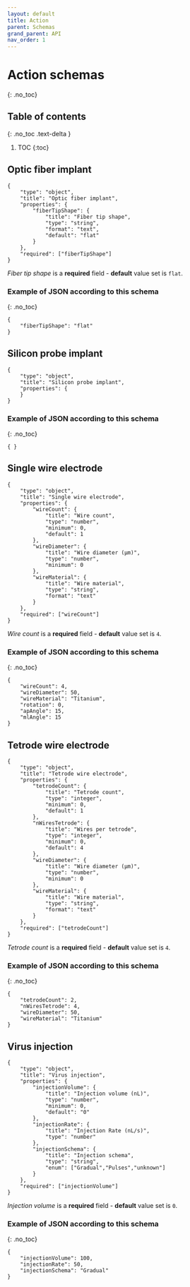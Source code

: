 ```yaml
---
layout: default
title: Action
parent: Schemas
grand_parent: API
nav_order: 1
---
```


# Action schemas
{: .no_toc}

## Table of contents
{: .no_toc .text-delta }

1. TOC
{:toc}

## Optic fiber implant
```
{
    "type": "object",
    "title": "Optic fiber implant",
    "properties": {
        "fiberTipShape": {
            "title": "Fiber tip shape",
            "type": "string",
            "format": "text",
            "default": "flat"
        }
    },
    "required": ["fiberTipShape"]
}
```

*Fiber tip shape* is a **required** field - **default** value set is `flat`.

### Example of JSON according to this schema
{: .no_toc}
```
{
    "fiberTipShape": "flat"
}
```

## Silicon probe implant
```
{
    "type": "object",
    "title": "Silicon probe implant",
    "properties": {
    }
}
```

### Example of JSON according to this schema
{: .no_toc}
```
{ }
```

## Single wire electrode
```
{
    "type": "object",
    "title": "Single wire electrode",
    "properties": {
        "wireCount": {
            "title": "Wire count",
            "type": "number",
            "minimum": 0,
            "default": 1
        },
        "wireDiameter": {
            "title": "Wire diameter (µm)",
            "type": "number",
            "minimum": 0
        },
        "wireMaterial": {
            "title": "Wire material",
            "type": "string",
            "format": "text"
        }
    },
    "required": ["wireCount"]
}
```

*Wire count* is a **required** field - **default** value set is `4`.

### Example of JSON according to this schema
{: .no_toc}
```
{
    "wireCount": 4,
    "wireDiameter": 50,
    "wireMaterial": "Titanium",
    "rotation": 0,
    "apAngle": 15,
    "mlAngle": 15
}
```

## Tetrode wire electrode
```
{
    "type": "object",
    "title": "Tetrode wire electrode",
    "properties": {
        "tetrodeCount": {
            "title": "Tetrode count",
            "type": "integer",
            "minimum": 0,
            "default": 1
        },
        "nWiresTetrode": {
            "title": "Wires per tetrode",
            "type": "integer",
            "minimum": 0,
            "default": 4
        },
        "wireDiameter": {
            "title": "Wire diameter (µm)",
            "type": "number",
            "minimum": 0
        },
        "wireMaterial": {
            "title": "Wire material",
            "type": "string",
            "format": "text"
        }
    },
    "required": ["tetrodeCount"]
}
```

*Tetrode count* is a **required** field - **default** value set is `4`.

### Example of JSON according to this schema
{: .no_toc}
```
{
    "tetrodeCount": 2,
    "nWiresTetrode": 4,
    "wireDiameter": 50,
    "wireMaterial": "Titanium"
}
```

## Virus injection
```
{
    "type": "object",
    "title": "Virus injection",
    "properties": {
        "injectionVolume": {
            "title": "Injection volume (nL)",
            "type": "number",
            "minimum": 0,
            "default": "0"
        },
        "injectionRate": {
            "title": "Injection Rate (nL/s)",
            "type": "number"
        },
        "injectionSchema": {
            "title": "Injection schema",
            "type": "string",
            "enum": ["Gradual","Pulses","unknown"]
        }
    },
    "required": ["injectionVolume"]
}
```

*Injection volume* is a **required** field - **default** value set is `0`.

### Example of JSON according to this schema
{: .no_toc}
```
{
    "injectionVolume": 100,
    "injectionRate": 50,
    "injectionSchema": "Gradual"
}
```
